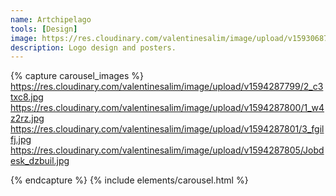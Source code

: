 ```yaml
---
name: Artchipelago
tools: [Design]
image: https://res.cloudinary.com/valentinesalim/image/upload/v1593068733/design6_x7dgqh.jpg
description: Logo design and posters.
---
```

{% capture carousel_images %}
https://res.cloudinary.com/valentinesalim/image/upload/v1594287799/2_c3txc8.jpg
https://res.cloudinary.com/valentinesalim/image/upload/v1594287800/1_w4z2rz.jpg
https://res.cloudinary.com/valentinesalim/image/upload/v1594287801/3_fgilfj.jpg
https://res.cloudinary.com/valentinesalim/image/upload/v1594287805/Jobdesk_dzbuil.jpg

{% endcapture %}
{% include elements/carousel.html %}